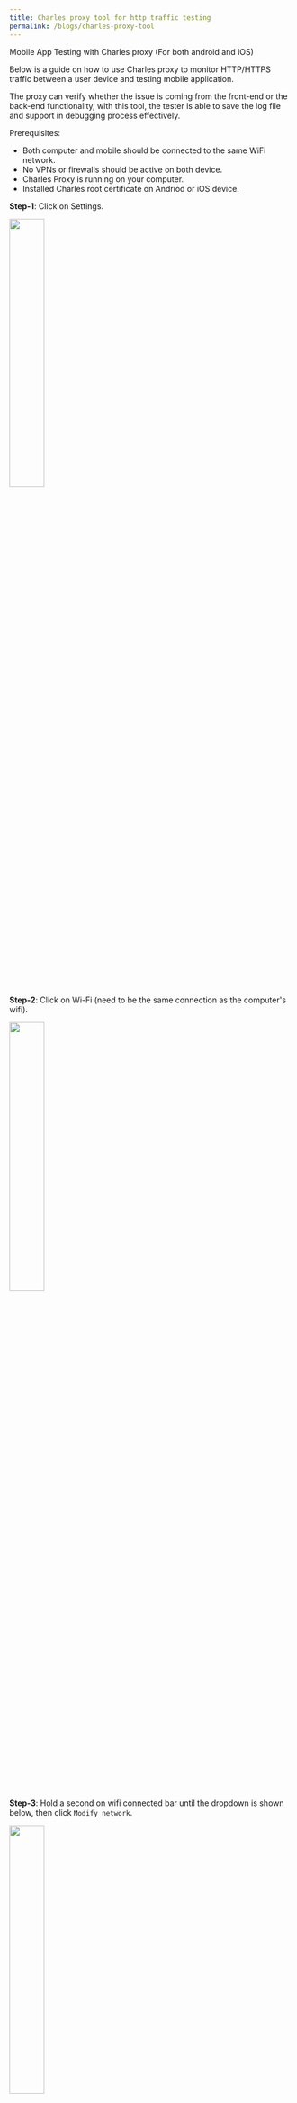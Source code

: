 ```yaml
---
title: Charles proxy tool for http traffic testing
permalink: /blogs/charles-proxy-tool
---
```


Mobile App Testing with Charles proxy (For both android and iOS)

Below is a guide on how to use Charles proxy to monitor HTTP/HTTPS traffic between a user device and testing mobile application.

The proxy can verify whether the issue is coming from the front-end or the back-end functionality, with this tool, the tester is able to save the log file and support in debugging process effectively.

Prerequisites:
- Both computer and mobile should be connected to the same WiFi network.
- No VPNs or firewalls should be active on both device.
- Charles Proxy is running on your computer.
- Installed Charles root certificate on Andriod or iOS device.

**Step-1**: Click on Settings.
<div class="center-align-text">
<img src="../assets/img/2022-11.01-charles-proxy-tool/1.png" width="35%">
</div>

**Step-2**: Click on Wi-Fi (need to be the same connection as the computer's wifi).
<div class="center-align-text">
<img src="../assets/img/2022-11.01-charles-proxy-tool/2.png" width="35%">
</div>

**Step-3**: Hold a second on wifi connected bar until the dropdown is shown below, then click `Modify network`.
<div class="center-align-text">
<img src="../assets/img/2022-11.01-charles-proxy-tool/3.png" width="35%">
</div>

**Step-4**: Select proxy from `None’ to `Manual` then click `Save`.
<div class="center-align-text">
<img src="../assets/img/2022-11.01-charles-proxy-tool/4.png" width="35%">
</div>

**Step-5**: Type the computer Ip Address and Port with `8888`.
> We can look up Ip Address by checking from wifi > properties
<div class="center-align-text">
<img src="../assets/img/2022-11.01-charles-proxy-tool/5.png" width="35%">
</div>

**Step-6**: Disable the Windows proxy (or MacOs proxy) by clicking on Proxy > Windows or macOS proxy. This will collect only the mobile device’s traffic and will not collect the windows’s traffic. Enable this option later when needed to collect the log from the browser traffic.
<div class="center-align-text">
<img src="../assets/img/2022-11.01-charles-proxy-tool/6.png" width="35%">
</div>

**Step-7**: The traffic between the device and the server will be encrypted for security purposes.
<div class="center-align-text">
<img src="../assets/img/2022-11.01-charles-proxy-tool/7.png" width="35%">
</div>

**Step-8**: Turn on the SSL setting in order to decrypt HTTPS; Proxy > SSL proxying settings.
<div class="center-align-text">
<img src="../assets/img/2022-11.01-charles-proxy-tool/8.png" width="35%">
</div>

**Step-9**: Select enable SSL and location *.443 Then click `Ok`.
<div class="center-align-text">
<img src="../assets/img/2022-11.01-charles-proxy-tool/9.png" width="35%">
</div>

**Step-10**: After enabling SSL proxying function, all traffic will be decrypted as below.
<div class="center-align-text">
<img src="../assets/img/2022-11.01-charles-proxy-tool/10.png" width="100%">
</div>

**Step-11**: Click the `Broom` icon to clear previous traffic and check if the record button is on (red) before reproducing the issue.
<div class="center-align-text">
<img src="../assets/img/2022-11.01-charles-proxy-tool/11.png" width="100%">
</div>

**Step-12**: Go to the testing app and reproduce the issue on the device. Then compare it with HTTPS traffic in Charles's proxy.

> Example: There is an issue when the user tries to log in to the app. The user is unable to log in and an error message occurred.
<div class="center-align-text">
<img src="../assets/img/2022-11.01-charles-proxy-tool/12-1.png" width="35%">
</div>

> When compared with HTTPS proxy traffic there is no failed HTTPS response and all status is 200ok, It’s possibly an issue in the front-end area.
<div class="center-align-text">
<img src="../assets/img/2022-11.01-charles-proxy-tool/12-2.png" width="100%">
</div>

**Step-13**: To save the log, click File > export session.
<div class="center-align-text">
<img src="../assets/img/2022-11.01-charles-proxy-tool/13.png" width="100%">
</div>

**Step-14**: Named the file and then select the file type to be `.chrl` and click `Save`
<div class="center-align-text">
<img src="../assets/img/2022-11.01-charles-proxy-tool/14.png" width="100%">
</div>
